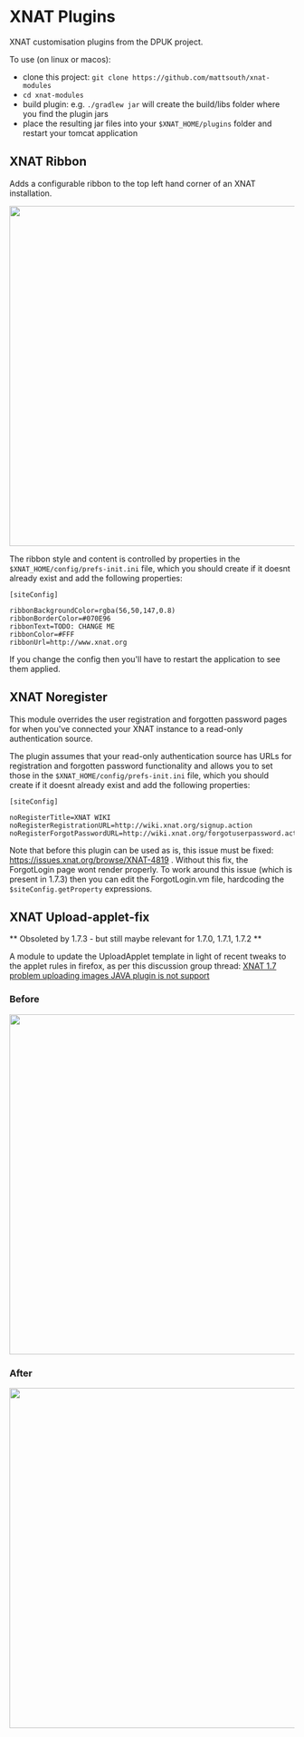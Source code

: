 # XNAT Plugins

XNAT customisation plugins from the DPUK project.

To use (on linux or macos):
 - clone this project: ``git clone https://github.com/mattsouth/xnat-modules``
 - ``cd xnat-modules``
 - build plugin: e.g. ``./gradlew jar`` will create the build/libs folder where you find the plugin jars
 - place the resulting jar files into your ``$XNAT_HOME/plugins`` folder and restart your tomcat application

## XNAT Ribbon

Adds a configurable ribbon to the top left hand corner of an XNAT installation.

<img src="https://mattsouth.github.io/xnat-modules/screenshot2.png" width="600">

The ribbon style and content is controlled by properties in the ``$XNAT_HOME/config/prefs-init.ini`` file, which you should create if it doesnt already exist and add the following properties:
```
[siteConfig]

ribbonBackgroundColor=rgba(56,50,147,0.8)
ribbonBorderColor=#070E96
ribbonText=TODO: CHANGE ME
ribbonColor=#FFF
ribbonUrl=http://www.xnat.org
```
If you change the config then you'll have to restart the application to see them applied.

## XNAT Noregister

This module overrides the user registration and forgotten password pages for when
you've connected your XNAT instance to a read-only authentication source.

The plugin assumes that your read-only authentication source has URLs for registration and forgotten password functionality and allows you to set those in the
``$XNAT_HOME/config/prefs-init.ini`` file, which you should create if it doesnt already exist and add the following properties:
```
[siteConfig]

noRegisterTitle=XNAT WIKI
noRegisterRegistrationURL=http://wiki.xnat.org/signup.action
noRegisterForgotPasswordURL=http://wiki.xnat.org/forgotuserpassword.action
```

Note that before this plugin can be used as is, this issue must be fixed: https://issues.xnat.org/browse/XNAT-4819
. Without this fix, the ForgotLogin page wont render properly.  To work around this issue (which is present in 1.7.3) then you can edit the ForgotLogin.vm file, hardcoding the ``$siteConfig.getProperty`` expressions.

## XNAT Upload-applet-fix

** Obsoleted by 1.7.3 - but still maybe relevant for 1.7.0, 1.7.1, 1.7.2 ** 

A module to update the UploadApplet template in light of recent tweaks to the
applet rules in firefox, as per this discussion group thread:
[XNAT 1.7 problem uploading images JAVA plugin is not support](https://groups.google.com/forum/#!topic/xnat_discussion/JWEMwni55FM)

### Before

<img src="https://mattsouth.github.io/xnat-modules/screenshot3.png" width="600">

### After

<img src="https://mattsouth.github.io/xnat-modules/screenshot4.png" width="600">
